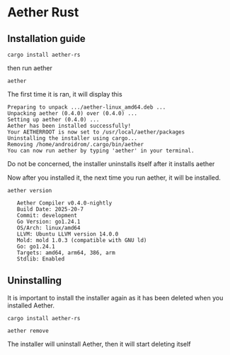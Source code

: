 # Aether Rust

## Installation guide

```fish
cargo install aether-rs
```

then run aether

```fish
aether
```
The first time it is ran, it will display this

```fish
Preparing to unpack .../aether-linux_amd64.deb ...
Unpacking aether (0.4.0) over (0.4.0) ...
Setting up aether (0.4.0) ...
Aether has been installed successfully!
Your AETHERROOT is now set to /usr/local/aether/packages
Uninstalling the installer using cargo...
Removing /home/androidrom/.cargo/bin/aether
You can now run aether by typing 'aether' in your terminal.
```

Do not be concerned, the installer uninstalls itself after it installs aether

Now after you installed it, the next time you run aether, it will be installed.

```fish
aether version
```

```fish
   Aether Compiler v0.4.0-nightly
   Build Date: 2025-20-7
   Commit: development
   Go Version: go1.24.1
   OS/Arch: linux/amd64
   LLVM: Ubuntu LLVM version 14.0.0
   Mold: mold 1.0.3 (compatible with GNU ld)
   Go: go1.24.1
   Targets: amd64, arm64, 386, arm
   Stdlib: Enabled
```

## Uninstalling

It is important to install the installer again as it has been deleted when you installed Aether.

```fish
cargo install aether-rs
```

```fish
aether remove
```

The installer will uninstall Aether, then it will start deleting itself
